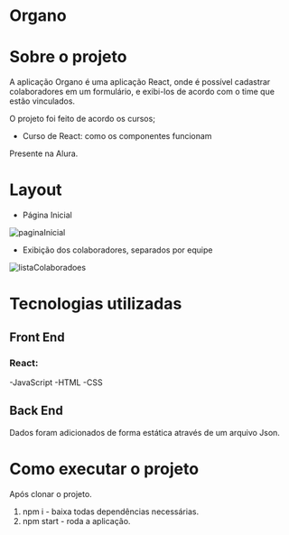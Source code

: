 # Organo

# Sobre o projeto 
A aplicação Organo é uma aplicação React, onde é possível cadastrar colaboradores em um formulário, e exibi-los de acordo com o time que estão vinculados.

O projeto foi feito de acordo os cursos;
- Curso de React: como os componentes funcionam
  
 Presente na Alura.

# Layout

- Página Inicial
  
![paginaInicial](https://github.com/luc05/Organo/assets/27972551/fb96bf18-a42c-4400-8f36-4a97fda31c80)

- Exibição dos colaboradores, separados por equipe
  
![listaColaboradoes](https://github.com/luc05/Organo/assets/27972551/e0995bfd-d531-471f-ac76-157c6191df05)

# Tecnologias utilizadas

## Front End

### React:
-JavaScript
-HTML
-CSS

## Back End
Dados foram adicionados de forma estática através de um arquivo Json.

# Como executar o projeto

Após clonar o projeto.
1) npm i - baixa todas dependências necessárias.
2) npm start - roda a aplicação.
